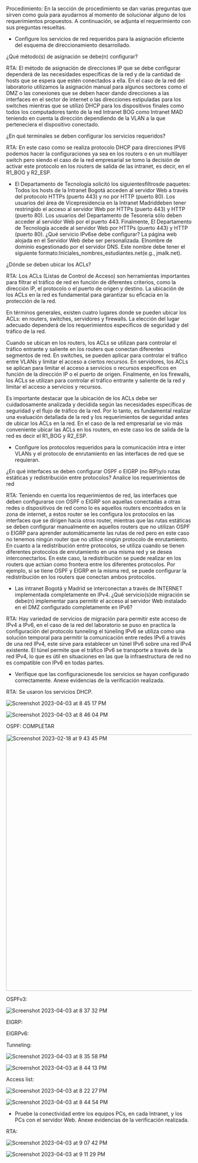 Procedimiento: En la sección de procedimiento se dan varias preguntas que sirven como guía para ayudarnos al momento de solucionar alguno de los requerimientos propuestos. A continuación, se adjunta el requerimiento con sus preguntas resueltas.

-	Configure los servicios de red requeridos para la asignación eficiente del esquema de direccionamiento desarrollado.

¿Qué método(s) de asignación se debe(n) configurar?

RTA: El método de asignación de direcciones IP que se debe configurar dependerá de las necesidades específicas de la red y de la cantidad de hosts que se espera que estén conectados a ella. En el caso de la red del laboratorio utilizamos la asignación manual para algunos sectores como el DMZ o las conexiones que se deben hacer dando direcciones a las interfaces en el sector de internet o las direcciones estipuladas para los switches mientras que se utilizó DHCP para los dispositivos finales como todos los computadores tanto de la red Intranet BOG como Intranet MAD teniendo en cuenta la dirección dependiendo de la VLAN a la que perteneciera el dispositivo conectado. 

¿En qué terminales se deben configurar los servicios requeridos?

RTA: En este caso como se realiza protocolo DHCP para direcciones IPV6 podemos hacer la configuraciones ya sea en los routers o en un multilayer switch pero siendo el caso de la red empresarial se tomo la decisión de activar este protocolo en los routers de salida de las intranet, es decir, en el R1_BOG y R2_ESP.

-	El Departamento de Tecnología solicitó los siguientesfiltrosde paquetes: Todos los hosts de la Intranet Bogotá acceden al servidor Web a través del protocolo HTTPs (puerto 443) y no por HTTP (puerto 80). Los usuarios del área de Vicepresidencia en la Intranet Madriddeben tener restringido el acceso al servidor Web por HTTPs (puerto 443) y HTTP (puerto 80). Los usuarios del Departamento de Tesorería sólo deben acceder al servidor Web por el puerto 443. Finalmente, El Departamento de Tecnología accede al servidor Web por HTTPs (puerto 443) y HTTP (puerto 80). ¿Qué servicio IPv6se debe configurar? La página web alojada en el Servidor Web debe ser personalizada. Elnombre de dominio esgestionado por el servidor DNS. Este nombre debe tener el siguiente formato:Iniciales_nombres_estudiantes.net(e.g., jmalk.net).

¿Dónde se deben ubicar los ACLs?

RTA: Los ACLs (Listas de Control de Acceso) son herramientas importantes para filtrar el tráfico de red en función de diferentes criterios, como la dirección IP, el protocolo o el puerto de origen y destino. La ubicación de los ACLs en la red es fundamental para garantizar su eficacia en la protección de la red.

En términos generales, existen cuatro lugares donde se pueden ubicar los ACLs: en routers, switches, servidores y firewalls. La elección del lugar adecuado dependerá de los requerimientos específicos de seguridad y del tráfico de la red.

Cuando se ubican en los routers, los ACLs se utilizan para controlar el tráfico entrante y saliente en los routers que conectan diferentes segmentos de red. En switches, se pueden aplicar para controlar el tráfico entre VLANs y limitar el acceso a ciertos recursos. En servidores, los ACLs se aplican para limitar el acceso a servicios o recursos específicos en función de la dirección IP o el puerto de origen. Finalmente, en los firewalls, los ACLs se utilizan para controlar el tráfico entrante y saliente de la red y limitar el acceso a servicios y recursos.

Es importante destacar que la ubicación de los ACLs debe ser cuidadosamente analizada y decidida según las necesidades específicas de seguridad y el flujo de tráfico de la red. Por lo tanto, es fundamental realizar una evaluación detallada de la red y los requerimientos de seguridad antes de ubicar los ACLs en la red. En el caso de la red empresarial se vio más conveniente ubicar las ACLs en los routers, en este caso los de salida de la red es decir el R1_BOG y R2_ESP.

-	Configure  los  protocolos  requeridos  para  la  comunicación  intra  e  inter  VLANs y el  protocolo  de enrutamiento en las interfaces de red que se requieran. 

¿En qué interfaces se deben configurar OSPF o EIGRP (no RIP)y/o rutas estáticas y redistribución entre protocolos? Analice los requerimientos de red

RTA: Teniendo en cuenta los requerimientos de red, las interfaces que deben configurarse con OSPF o EIGRP son aquellas conectadas a otras redes o dispositivos de red como lo es aquellos routers encontrados en la zona de internet, a estos router se les configura los protocolos en las interfaces que se dirigen hacia otros router, mientras que las rutas estáticas se deben configurar manualmente en aquellos routers que no utilizan OSPF o EIGRP para aprender automáticamente las rutas de red pero en este caso no tenemos ningún router que no utilice ningún protocolo de enrutamiento. En cuanto a la redistribución entre protocolos, se utiliza cuando se tienen diferentes protocolos de enrutamiento en una misma red y se desea interconectarlos. En este caso, la redistribución se puede realizar en los routers que actúan como frontera entre los diferentes protocolos. Por ejemplo, si se tiene OSPF y EIGRP en la misma red, se puede configurar la redistribución en los routers que conectan ambos protocolos.

- Las intranet Bogotá y Madrid se interconectan a través de INTERNET implementada completamente en IPv4.  ¿Qué  servicio(s)de  migración  se  debe(n) implementar  para  permitir  el  acceso al  servidor  Web instalado en el DMZ configurado completamente en IPv6? 

RTA: Hay variedad de servicios de migración para permitir este acceso de IPv4 a IPv6, en el caso de la red del laboratorio se puso en practica la configuración del protocolo tunneling el túneling IPv6 se utiliza como una solución temporal para permitir la comunicación entre redes IPv6 a través de una red IPv4, este sirve para establecer un túnel IPv6 sobre una red IPv4 existente. El túnel permite que el tráfico IPv6 se transporte a través de la red IPv4, lo que es útil en situaciones en las que la infraestructura de red no es compatible con IPv6 en todas partes.

-	Verifique que las configuracionesde los servicios se hayan configurado correctamente. Anexe evidencias de la verificación realizada.

RTA: Se usaron los servicios DHCP.

![Screenshot 2023-04-03 at 8 45 17 PM](https://user-images.githubusercontent.com/93276000/229665073-a94787e3-f884-4874-854f-20177bf333ba.png)

![Screenshot 2023-04-03 at 8 46 04 PM](https://user-images.githubusercontent.com/93276000/229665173-50c97e9b-73c6-47cb-bd2e-5602a9746bff.png)

OSPF: COMPLETAR

<img width="694" alt="Screenshot 2023-02-18 at 9 43 45 PM" src="https://user-images.githubusercontent.com/93276000/219909856-08c43c78-69c9-4f10-b657-e434ce67517e.png">

OSPFv3:

![Screenshot 2023-04-03 at 8 37 32 PM](https://user-images.githubusercontent.com/93276000/229664013-4420fb39-ef72-4aac-a3e7-3132f80e9833.png)

EIGRP:

EIGRPv6:

Tunneling:

![Screenshot 2023-04-03 at 8 35 58 PM](https://user-images.githubusercontent.com/93276000/229663824-ddfd9576-3506-4028-9134-93f6eccb4510.png)

![Screenshot 2023-04-03 at 8 44 13 PM](https://user-images.githubusercontent.com/93276000/229664947-8b8d572c-9697-469b-b07a-134dbf781932.png)

Access list: 

![Screenshot 2023-04-03 at 8 22 27 PM](https://user-images.githubusercontent.com/93276000/229661950-ae1fe880-95e2-42cd-9fd8-5e86ed5f44ac.png)

![Screenshot 2023-04-03 at 8 44 54 PM](https://user-images.githubusercontent.com/93276000/229665032-237f4567-1eee-459a-abf8-e49236c183d8.png)



-	Pruebe  la  conectividad  entre  los  equipos  PCs,  en  cada Intranet,  y  los  PCs  con  el  servidor  Web.  Anexe evidencias de la verificación realizada.

RTA: 

![Screenshot 2023-04-03 at 9 07 42 PM](https://user-images.githubusercontent.com/93276000/229668098-80ac77a2-b3ad-4abd-b080-145f21e1e1fc.png)

![Screenshot 2023-04-03 at 9 11 29 PM](https://user-images.githubusercontent.com/93276000/229668598-2bdacf4e-7201-4fde-983b-79ef6fbaf72c.png)


